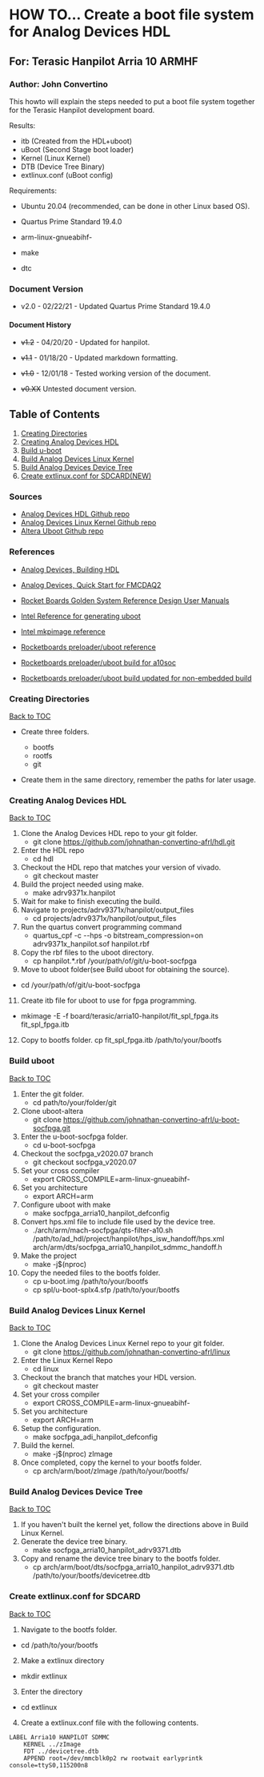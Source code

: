# HOW TO... Create a boot file system for Analog Devices HDL
## For: Terasic Hanpilot Arria 10 ARMHF
### Author: John Convertino

This howto will explain the steps needed to put a boot file system together for the Terasic Hanpilot development board.

Results:

* itb           (Created from the HDL+uboot)
* uBoot         (Second Stage boot loader)
* Kernel        (Linux Kernel)
* DTB           (Device Tree Binary)
* extlinux.conf (uBoot config)

Requirements:

* Ubuntu 20.04 (recommended, can be done in other Linux based OS).
* Quartus Prime Standard 19.4.0
* arm-linux-gnueabihf-
* make
* dtc

  <div style="page-break-after: always;"></div>

### Document Version
* v2.0 - 02/22/21 - Updated Quartus Prime Standard 19.4.0

#### Document History
* ~~v1.2~~ - 04/20/20 - Updated for hanpilot.
* ~~v1.1~~ - 01/18/20 - Updated markdown formatting.
* ~~v1.0~~ - 12/01/18 - Tested working version of the document.
* ~~v0.XX~~ Untested document version.

  <div style="page-break-after: always;"></div>

## Table of Contents
1. [Creating Directories](#Creating-Directories)
2. [Creating Analog Devices HDL](#Creating-Analog-Devices-HDL)
3. [Build u-boot](#Build-uboot)
4. [Build Analog Devices Linux Kernel](#Build-Analog-Devices-Linux-Kernel)
5. [Build Analog Devices Device Tree](#Build-Analog-Devices-Device-Tree)
6. [Create extlinux.conf for SDCARD(NEW)](#Create-extlinux.conf-for-SDCARD)

### Sources
* [Analog Devices HDL Github repo](https://github.com/analogdevicesinc/hdl.git "Analog Devices HDL")
* [Analog Devices Linux Kernel Github repo](https://github.com/analogdevicesinc/linux "Analog Devices Linux Kernel")
* [Altera Uboot Github repo](https://github.com/altera-opensource/u-boot-socfpga/tree/v2018.11 "Altera uboot")

### References
* [Analog Devices, Building HDL](https://wiki.analog.com/resources/fpga/docs/build)
* [Analog Devices, Quick Start for FMCDAQ2](https://wiki.analog.com/resources/eval/user-guides/ad-fmcdaq2-ebz/quickstart/a10soc)
* [Rocket Boards Golden System Reference Design User Manuals](https://rocketboards.org/foswiki/Documentation/GSRD)
* [Intel Reference for generating uboot](https://www.intel.com/content/www/us/en/programmable/documentation/lro1402536290550/lro1436891680025/lro1436891722016/lro1436891724278.html)
* [Intel mkpimage reference](https://www.intel.com/content/www/us/en/programmable/documentation/lro1402536290550/lro1436891680025/lro1436891703860.html)
* [Rocketboards preloader/uboot reference](https://rocketboards.org/foswiki/Documentation/PreloaderUbootCustomization131)
* [Rocketboards preloader/uboot build for a10soc](https://rocketboards.org/foswiki/Documentation/A10GSRDGeneratingUBootAndUBootDeviceTree)
* [Rocketboards preloader/uboot build updated for non-embedded build](https://rocketboards.org/foswiki/Documentation/BuildingBootloader#Arria_10_SoC_45_Boot_from_SD_Card)

  <div style="page-break-after: always;"></div>

### Creating Directories
[Back to TOC](#Table-of-Contents)

* Create three folders.
    - bootfs
    - rootfs
    - git
* Create them in the same directory, remember the paths for later usage.

  <div style="page-break-after: always;"></div>

### Creating Analog Devices HDL
[Back to TOC](#Table-of-Contents)

1. Clone the Analog Devices HDL repo to your git folder.
    - git clone https://github.com/johnathan-convertino-afrl/hdl.git
2. Enter the HDL repo
    - cd hdl
3. Checkout the HDL repo that matches your version of vivado.
    - git checkout master
4. Build the project needed using make.
    - make adrv9371x.hanpilot
5. Wait for make to finish executing the build.
6. Navigate to projects/adrv9371x/hanpilot/output_files
    - cd projects/adrv9371x/hanpilot/output_files
7. Run the quartus convert programming command
    - quartus_cpf -c --hps -o bitstream_compression=on adrv9371x_hanpilot.sof hanpilot.rbf
8. Copy the rbf files to the uboot directory.
    - cp hanpilot.*.rbf /your/path/of/git/u-boot-socfpga
10. Move to uboot folder(see Build uboot for obtaining the source).
  - cd /your/path/of/git/u-boot-socfpga
11. Create itb file for uboot to use for fpga programming.
  - mkimage -E -f board/terasic/arria10-hanpilot/fit_spl_fpga.its fit_spl_fpga.itb
12. Copy to bootfs folder.
  cp fit_spl_fpga.itb /path/to/your/bootfs

  <div style="page-break-after: always;"></div>

### Build uboot
[Back to TOC](#Table-of-Contents)

1. Enter the git folder.
    - cd path/to/your/folder/git
2. Clone uboot-altera
    - git clone https://github.com/johnathan-convertino-afrl/u-boot-socfpga.git
3. Enter the u-boot-socfpga folder.
    - cd u-boot-socfpga
3. Checkout the socfpga_v2020.07 branch
    - git checkout socfpga_v2020.07
4. Set your cross compiler
    - export CROSS_COMPILE=arm-linux-gnueabihf-
5. Set you architecture
    - export ARCH=arm
6. Configure uboot with make
    - make socfpga_arria10_hanpilot_defconfig
7. Convert hps.xml file to include file used by the device tree.
    - ./arch/arm/mach-socfpga/qts-filter-a10.sh /path/to/ad_hdl/project/hanpilot/hps_isw_handoff/hps.xml arch/arm/dts/socfpga_arria10_hanpilot_sdmmc_handoff.h
7. Make the project
    - make -j$(nproc)
8. Copy the needed files to the bootfs folder.
    - cp u-boot.img /path/to/your/bootfs
    - cp spl/u-boot-splx4.sfp /path/to/your/bootfs

  <div style="page-break-after: always;"></div>

### Build Analog Devices Linux Kernel
[Back to TOC](#Table-of-Contents)

1. Clone the Analog Devices Linux Kernel repo to your git folder.
    - git clone https://github.com/johnathan-convertino-afrl/linux
2. Enter the Linux Kernel Repo
    - cd linux
3. Checkout the branch that matches your HDL version.
    - git checkout master
4. Set your cross compiler
    - export CROSS_COMPILE=arm-linux-gnueabihf-
5. Set you architecture
    - export ARCH=arm
6. Setup the configuration.
    - make socfpga_adi_hanpilot_defconfig
7. Build the kernel.
    - make -j$(nproc) zImage
8. Once completed, copy the kernel to your bootfs folder.
    - cp arch/arm/boot/zImage /path/to/your/bootfs/

  <div style="page-break-after: always;"></div>

### Build Analog Devices Device Tree
[Back to TOC](#Table-of-Contents)

1. If you haven't built the kernel yet, follow the directions above in Build Linux Kernel.
2. Generate the device tree binary.
    - make socfpga_arria10_hanpilot_adrv9371.dtb
3. Copy and rename the device tree binary to the bootfs folder.
    - cp arch/arm/boot/dts/socfpga_arria10_hanpilot_adrv9371.dtb /path/to/your/bootfs/devicetree.dtb

  <div style="page-break-after: always;"></div>

### Create extlinux.conf for SDCARD
[Back to TOC](#Table-of-Contents)

1. Navigate to the bootfs folder.
  - cd /path/to/your/bootfs
2. Make a extlinux directory
  - mkdir extlinux
3. Enter the directory
  - cd extlinux
4. Create a extlinux.conf file with the following contents.

```
LABEL Arria10 HANPILOT SDMMC
    KERNEL ../zImage
    FDT ../devicetree.dtb
    APPEND root=/dev/mmcblk0p2 rw rootwait earlyprintk console=ttyS0,115200n8
```
